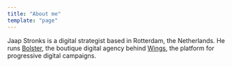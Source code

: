 ```yaml
---
title: "About me"
template: "page"
---
```


Jaap Stronks is a digital strategist based in Rotterdam, the Netherlands. He runs [Bolster](https://bolster.digital), the boutique digital agency behind [Wings](https://wings.dev), the platform for progressive digital campaigns.
